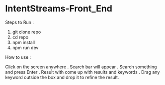 # IntentStreams-Front_End

Steps to Run :

1) git clone repo
2) cd repo
3) npm install
4) npm run dev


How to use : 

Click on the screen anywhere . Search bar will appear . Search something and press Enter . Result with come up with results and keywords . Drag any keyword outside the box and drop it to refine the result.
